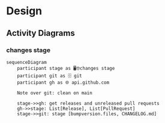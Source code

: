 # Design

## Activity Diagrams

### changes stage

```mermaid
sequenceDiagram
    participant stage as 🖥🤓changes stage
    participant git as 🗄 git
    participant gh as 🌐 api.github.com

    Note over git: clean on main

    stage->>gh: get releases and unreleased pull requests
    gh->>stage: List[Release], List[PullRequest]
    stage->>git: stage [bumpversion.files, CHANGELOG.md]
```
